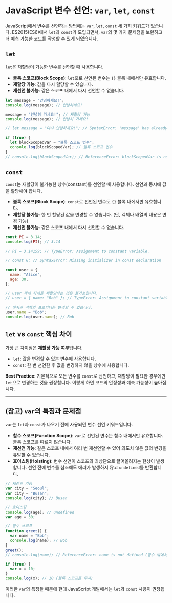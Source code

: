 # JavaScript 변수 선언: `var`, `let`, `const`

JavaScript에서 변수를 선언하는 방법에는 `var`, `let`, `const` 세 가지 키워드가 있습니다. ES2015(ES6)에서 `let`과 `const`가 도입되면서, `var`의 몇 가지 문제점을 보완하고 더 예측 가능한 코드를 작성할 수 있게 되었습니다.

## `let`

`let`은 재할당이 가능한 변수를 선언할 때 사용합니다.

- **블록 스코프(Block Scope)**: `let`으로 선언된 변수는 `{}` 블록 내에서만 유효합니다.
- **재할당 가능**: 값을 다시 할당할 수 있습니다.
- **재선언 불가능**: 같은 스코프 내에서 다시 선언할 수 없습니다.

```javascript
let message = "안녕하세요!";
console.log(message); // 안녕하세요!

message = "안녕히 가세요!"; // 재할당 가능
console.log(message); // 안녕히 가세요!

// let message = "다시 안녕하세요!"; // SyntaxError: 'message' has already been declared

if (true) {
  let blockScopedVar = "블록 스코프 변수";
  console.log(blockScopedVar); // 블록 스코프 변수
}
// console.log(blockScopedVar); // ReferenceError: blockScopedVar is not defined
```

## `const`

`const`는 재할당이 불가능한 상수(constant)를 선언할 때 사용합니다. 선언과 동시에 값을 할당해야 합니다.

- **블록 스코프(Block Scope)**: `const`로 선언된 변수도 `{}` 블록 내에서만 유효합니다.
- **재할당 불가능**: 한 번 할당된 값을 변경할 수 없습니다. (단, 객체나 배열의 내용은 변경 가능)
- **재선언 불가능**: 같은 스코프 내에서 다시 선언할 수 없습니다.

```javascript
const PI = 3.14;
console.log(PI); // 3.14

// PI = 3.14159; // TypeError: Assignment to constant variable.

// const G; // SyntaxError: Missing initializer in const declaration

const user = {
  name: "Alice",
  age: 30,
};

// user 객체 자체를 재할당하는 것은 불가능합니다.
// user = { name: "Bob" }; // TypeError: Assignment to constant variable.

// 하지만 객체의 프로퍼티는 변경할 수 있습니다.
user.name = "Bob";
console.log(user.name); // Bob
```

## `let` vs `const` 핵심 차이

가장 큰 차이점은 **재할당 가능 여부**입니다.

- `let`: 값을 변경할 수 있는 변수에 사용합니다.
- `const`: 한 번 선언한 후 값을 변경하지 않을 상수에 사용합니다.

**Best Practice**: 기본적으로 모든 변수를 `const`로 선언하고, 재할당이 필요한 경우에만 `let`으로 변경하는 것을 권장합니다. 이렇게 하면 코드의 안정성과 예측 가능성이 높아집니다.

---

## (참고) `var`의 특징과 문제점

`var`는 `let`과 `const`가 나오기 전에 사용되던 변수 선언 키워드입니다.

- **함수 스코프(Function Scope)**: `var`로 선언된 변수는 함수 내에서만 유효합니다. 블록 스코프를 따르지 않습니다.
- **재선언 가능**: 같은 스코프 내에서 여러 번 재선언할 수 있어 의도치 않은 값의 변경을 유발할 수 있습니다.
- **호이스팅(Hoisting)**: 변수 선언이 스코프의 최상단으로 끌어올려지는 현상이 발생합니다. 선언 전에 변수를 참조해도 에러가 발생하지 않고 `undefined`를 반환합니다.

```javascript
// 재선언 가능
var city = "Seoul";
var city = "Busan";
console.log(city); // Busan

// 호이스팅
console.log(age); // undefined
var age = 30;

// 함수 스코프
function greet() {
  var name = "Bob";
  console.log(name); // Bob
}
greet();
// console.log(name); // ReferenceError: name is not defined (함수 밖에서는 접근 불가)

if (true) {
  var x = 10;
}
console.log(x); // 10 (블록 스코프를 무시)
```

이러한 `var`의 특징들 때문에 현대 JavaScript 개발에서는 `let`과 `const` 사용이 권장됩니다.
